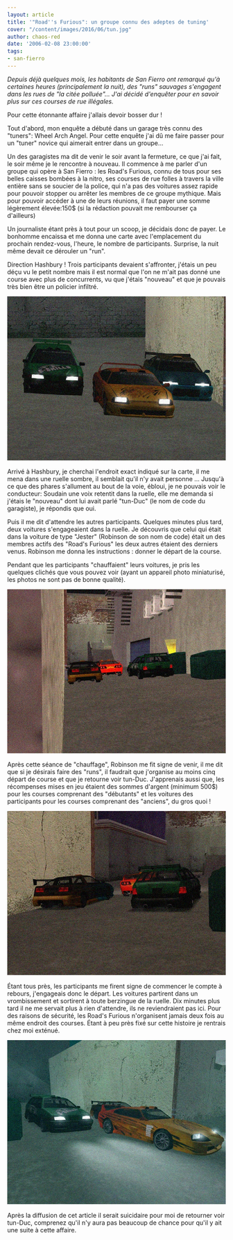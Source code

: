 ```yaml
---
layout: article
title: '"Road''s Furious": un groupe connu des adeptes de tuning'
cover: "/content/images/2016/06/tun.jpg"
author: chaos-red
date: '2006-02-08 23:00:00'
tags:
- san-fierro
---
```


_Depuis déjà quelques mois, les habitants de San Fierro ont remarqué qu'à certaines heures (principalement la nuit), des "runs" sauvages s'engagent dans les rues de "la citée polluée"... J'ai décidé d'enquêter pour en savoir plus sur ces courses de rue illégales._

Pour cette étonnante affaire j'allais devoir bosser dur !

Tout d'abord, mon enquête a débuté dans un garage très connu des "tuners": Wheel Arch Angel. Pour cette enquête j'ai dû me faire passer pour un "tuner" novice qui aimerait entrer dans un groupe...

Un des garagistes ma dit de venir le soir avant la fermeture, ce que j'ai fait, le soir même je le rencontre à nouveau. Il commence à me parler d'un groupe qui opère à San Fierro : les Road's Furious, connu de tous pour ses belles caisses bombées à la nitro, ses courses de rue folles à travers la ville entière sans se soucier de la police, qui n'a pas des voitures assez rapide pour pouvoir stopper ou arrêter les membres de ce groupe mythique. Mais pour pouvoir accéder à une de leurs réunions, il faut payer une somme légèrement élevée:150$ (si la rédaction pouvait me rembourser ça d'ailleurs)

Un journaliste étant près à tout pour un scoop, je décidais donc de payer. Le bonhomme encaissa et me donna une carte avec l'emplacement du prochain rendez-vous, l'heure, le nombre de participants. Surprise, la nuit même devait ce dérouler un "run".

Direction Hashbury ! Trois participants devaient s'affronter, j'étais un peu déçu vu le petit nombre mais il est normal que l'on ne m'ait pas donné une course avec plus de concurrents, vu que j'étais "nouveau" et que je pouvais très bien être un policier infiltré.

![](/content/images/2005/01/emy.jpg)

Arrivé à Hashbury, je cherchai l'endroit exact indiqué sur la carte, il me mena dans une ruelle sombre, il semblait qu'il n'y avait personne ... Jusqu'à ce que des phares s'allument au bout de la voie, ébloui, je ne pouvais voir le conducteur: Soudain une voix retentit dans la ruelle, elle me demanda si j'étais le "nouveau" dont lui avait parlé "tun-Duc" (le nom de code du garagiste), je répondis que oui.

Puis il me dit d'attendre les autres participants. Quelques minutes plus tard, deux voitures s'engageaient dans la ruelle. Je découvris que celui qui était dans la voiture de type "Jester" (Robinson de son nom de code) était un des membres actifs des "Road's Furious" les deux autres étaient des derniers venus. Robinson me donna les instructions : donner le départ de la course.

Pendant que les participants "chauffaient" leurs voitures, je pris les quelques clichés que vous pouvez voir (ayant un appareil photo miniaturisé, les photos ne sont pas de bonne qualité).

![](/content/images/2005/01/jer.jpg)

Après cette séance de "chauffage", Robinson me fit signe de venir, il me dit que si je désirais faire des "runs", il faudrait que j'organise au moins cinq départ de course et que je retourne voir tun-Duc. J'apprenais aussi que, les récompenses mises en jeu étaient des sommes d'argent (minimum 500$) pour les courses comprenant des "débutants" et les voitures des participants pour les courses comprenant des "anciens", du gros quoi !

![](/content/images/2005/01/ning.jpg)

Étant tous près, les participants me firent signe de commencer le compte à rebours, j'engageais donc le départ. Les voitures partirent dans un vrombissement et sortirent à toute berzingue de la ruelle. Dix minutes plus tard il ne me servait plus à rien d'attendre, ils ne reviendraient pas ici. Pour des raisons de sécurité, les Road's Furious n'organisent jamais deux fois au même endroit des courses. Étant à peu près fixé sur cette histoire je rentrais chez moi exténué.

![](/content/images/2005/01/rob.jpg)

Après la diffusion de cet article il serait suicidaire pour moi de retourner voir tun-Duc, comprenez qu'il n'y aura pas beaucoup de chance pour qu'il y ait une suite à cette affaire.

<!--kg-card-end: markdown-->
